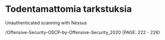 # Todentamattomia tarkstuksia
Unauthenticated scanning with Nessus

/Offensive-Security-OSCP-by-Offensive-Security_2020 (PAGE: 222 - 226)
